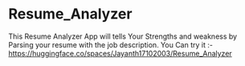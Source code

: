 # Resume_Analyzer
This Resume Analyzer App will tells Your Strengths and weakness by Parsing your resume with the job description.
You Can try it :- https://huggingface.co/spaces/Jayanth17102003/Resume_Analyzer
